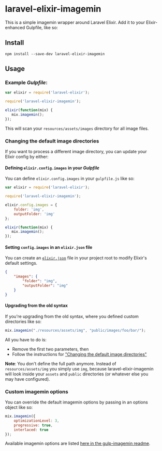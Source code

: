 # laravel-elixir-imagemin

This is a simple imagemin wrapper around Laravel Elixir. Add it to your Elixir-enhanced Gulpfile, like so:

## Install

```
npm install --save-dev laravel-elixir-imagemin
```

## Usage

### Example *Gulpfile*:

```javascript
var elixir = require('laravel-elixir');

require('laravel-elixir-imagemin');

elixir(function(mix) {
   mix.imagemin();
});
```

This will scan your `resources/assets/images` directory for all image files.

### Changing the default image directories

If you want to process a different image directory, you can update your Elixir config by either:

#### Defining `elixir.config.images` in your *Gulpfile*

You can define `elixir.config.images` in your `gulpfile.js` like so:

```javascript
var elixir = require('laravel-elixir');

require('laravel-elixir-imagemin');

elixir.config.images = {
    folder: 'img',
    outputFolder: 'img'
};

elixir(function(mix) {
   mix.imagemin();
});
```

#### Setting `config.images` in an `elixir.json` file

You can create an [`elixir.json`](https://github.com/laravel/elixir/blob/dfd6655537eb3294a4c71e826cd0e8a6f6b2108b/index.js#L50-L67)
file in your project root to modify Elixir's default settings.

```json
{
    "images": {
        "folder": "img",
        "outputFolder": "img"
    }
}
```

#### Upgrading from the old syntax

If you're upgrading from the old syntax, where you defined custom directories like so:

```javascript
mix.imagemin("./resources/assets/img", "public/images/foo/bar/");
```

All you have to do is:

- Remove the first two parameters, then
- Follow the instructions for ["Changing the default image directories"](#changing-the-default-image-directories)

**Note**: You don't define the full path anymore. Instead of `resources/assets/img` you simply use `img`, because
laravel-elixir-imagemin will look inside your `assets` and `public` directories (or whatever else you may have
configured).

### Custom imagemin options

You can override the default imagemin options by passing in an options object like so:

```javascript
mix.imagemin({
    optimizationLevel: 3,
    progressive: true,
    interlaced: true
});
```

Available imagemin options are listed [here in the gulp-imagemin readme](https://github.com/sindresorhus/gulp-imagemin#imageminoptions).
